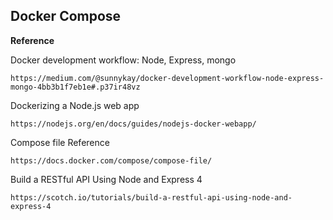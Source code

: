 ## Docker Compose

**Reference**

Docker development workflow: Node, Express, mongo

```https://medium.com/@sunnykay/docker-development-workflow-node-express-mongo-4bb3b1f7eb1e#.p37ir48vz```

Dockerizing a Node.js web app

```https://nodejs.org/en/docs/guides/nodejs-docker-webapp/```

Compose file Reference

```https://docs.docker.com/compose/compose-file/```

Build a RESTful API Using Node and Express 4

```https://scotch.io/tutorials/build-a-restful-api-using-node-and-express-4```

